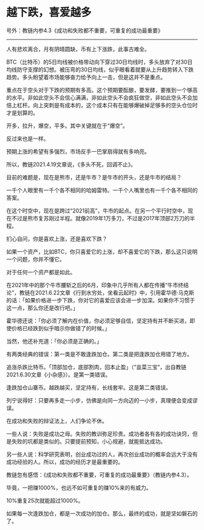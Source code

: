 # 越下跌，喜爱越多

号外：教链内参4.3《成功和失败都不重要，可重复的成功最重要》

* * *

人有悲欢离合，月有阴晴圆缺，币有上下涨跌，此事古难全。

BTC（比特币）的5日均线被价格带动向下穿过30日均线时，多头放弃了对30日均线防守支撑的幻想。被压弯的30日均线，似乎眼看着就要从上升趋势转入下跌趋势。多头盼望着市场能够奋力给予向上一击，但是这并不是重点。

重点在于空头对于下跌的预期有多高。这个预期要酝酿，要发酵，要推到一个够高的水平。非如此空头不会信心满满，非如此空头不会疯狂做空，非如此空头不会加倍上杠杆。向上突刺是有成本的，这个成本只有在能够爆破掉足够多的空头仓位时才是划算的。

开多，拉升，爆空，平多。其中关键就在于“爆空”。

反过来也是一样。

预期上涨的希望有多强烈，市场反手一巴掌扇得就有多响亮。

所以，教链2021.4.19文章说，《多头不死，回调不止》。

目前的难题是，现在是熊市，还是牛市？是牛市的开头，还是牛市的结局？

一千个人眼里有一千个各不相同的哈姆雷特。一千个人嘴里也有一千个各不相同的答案。

在这个时空中，现在是跨过“2021前高”，牛市的起点。在另一个平行时空中，现在不过是熊市复苏刚过半程。就像2019年1万多刀，不过是2017年顶部2万刀的半程。

扪心自问，你是喜欢上涨，还是喜欢下跌？

如果一个资产，比如BTC，你只喜爱它的上涨，却不喜爱它的下跌，那么这只说明一个问题，你并不懂它。

对于任何一个资产都是如此。

在2021年中的那个牛市腰斩之后的6月，印象中几乎所有人都在传播“牛市终结论”，教链在2021.6.22文章《行到水穷处，坐看云起时》中，引用霍华德·马克斯的话：「如果价格进一步下跌，你对它的喜爱应该会进一步加深。如果你不习惯于这一点，那么你还是改行吧。」

霍华德还说：「你必须了解内在价值，你必须足够自信，坚定持有并不断买进，即使价格已经跌到似乎暗示你做错了的时候。」

当然，他还补充道：「你必须是正确的。」

有两类经典的错误：第一类是不敢逢跌加仓。第二类是把逢跌加仓用错了地方。

追涨杀跌比特币。「顶部加仓，底部割肉，回本止盈」（“韭菜三宝”，出自教链2021.6.30文章《小杂感》）。是第一类错误。

逢跌加仓山寨币。越跌越买，坚定持有，长线套牢。这是第二类错误。

列宁说得好：只要再多走一小步，仿佛是向同一方向迈的一小步，真理便会变成谬误。

在成功和失败的辩证法上，人们争论不休。

一些人说：失败是成功之母。失败的教训弥足珍贵。成功者各有各的成功诀窍，但是失败的坑都是类似的。只要提前预知，小心规避，就能抵达成功。

另一些人说：科学研究表明，创业成功过的人，再次创业成功的概率会远大于没有成功经验的人。所以，成功的经历才是最重要的。

教链忽有感悟：《成功和失败都不重要，可重复的成功最重要》（教链内参4.3）。

毕竟，一把赚1000%，也远不如可重复的赚10%来的有威力。

10%重复25次就能超过1000%。

如果每一次逢跌加仓，都是一次成功的加仓。那么，最终的成功，就是坚如磐石的了。
